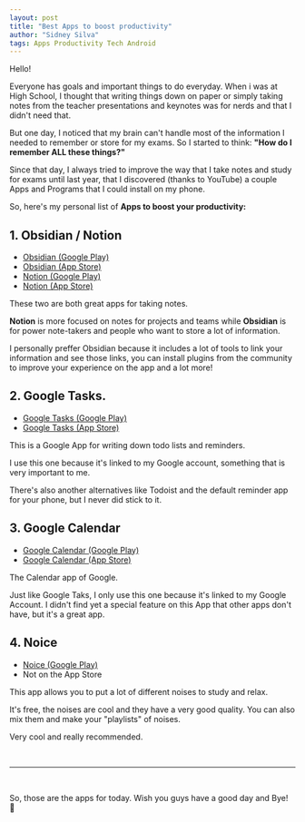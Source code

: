 ```yaml
---
layout: post
title: "Best Apps to boost productivity"
author: "Sidney Silva"
tags: Apps Productivity Tech Android
---
```


Hello!

Everyone has goals and important things to do everyday. When i was at High School, I thought that writing things down on paper or simply taking notes from the teacher presentations and keynotes was for nerds and that I didn't need that.

But one day, I noticed that my brain can't handle most of the information I needed to remember or store for my exams. So I started to think: **"How do I remember ALL these things?"**

Since that day, I always tried to improve the way that I take notes and study for exams until last year, that I discovered (thanks to YouTube) a couple Apps and Programs that I could install on my phone.

So, here's my personal list of **Apps to boost your productivity:**

## 1. Obsidian / Notion

- [Obsidian (Google Play)](https://play.google.com/store/apps/details?id=md.obsidian&hl=es&gl=US)
- [Obsidian (App Store)](https://apps.apple.com/es/app/obsidian-connected-notes/id1557175442)
- [Notion (Google Play)](https://play.google.com/store/apps/details?id=notion.id&hl=es&gl=US)
- [Notion (App Store)](https://apps.apple.com/es/app/notion-notas-tareas/id1232780281)

These two are both great apps for taking notes.

**Notion** is more focused on notes for projects and teams while **Obsidian** is for power note-takers and people who want to store a lot of information.

I personally preffer Obsidian because it includes a lot of tools to link your information and see those links, you can install plugins from the community to improve your experience on the app and a lot more!

## 2. Google Tasks.

- [Google Tasks (Google Play)](https://play.google.com/store/apps/details?id=com.google.android.apps.tasks&hl=es&gl=US)
- [Google Tasks (App Store)](https://apps.apple.com/es/app/google-tasks-get-things-done/id1353634006)

This is a Google App for writing down todo lists and reminders.

I use this one because it's linked to my Google account, something that is very important to me.

There's also another alternatives like Todoist and the default reminder app for your phone, but I never did stick to it.

## 3. Google Calendar

- [Google Calendar (Google Play)](https://play.google.com/store/apps/details?id=com.google.android.calendar&hl=es&gl=US)
- [Google Calendar (App Store)](https://apps.apple.com/es/app/google-calendar-planificador/id909319292)

The Calendar app of Google. 

Just like Google Taks, I only use this one because it's linked to my Google Account. I didn't find yet a special feature on this App that other apps don't have, but it's a great app.

## 4. Noice

- [Noice (Google Play)](https://play.google.com/store/apps/details?id=com.github.ashutoshgngwr.noice&hl=es&gl=US)
- Not on the App Store

This app allows you to put a lot of different noises to study and relax.

It's free, the noises are cool and they have a very good quality. You can also mix them and make your "playlists" of noises.

Very cool and really recommended.

<br>

---

<br>

So, those are the apps for today. Wish you guys have a good day and Bye! 🙌



